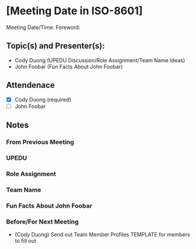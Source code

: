 <!-- 
DELETE THIS REMINDER (LINES 2-5): This is the TEMPLATE for taking meeting notes
Some parts are filled out. Note that anything in brackets is a placeholder,
and should be replaced with described information

USING REVISION 1.2
-->

<!-- 
just go to the wiki page for today's date: https://en.wikipedia.org/wiki/ISO_8601 
2023‐09‐24 is a valid date
-->
# [Meeting Date in ISO-8601]
<!-- 
This should be in a human readable format. IE. MMM DDD @ HH:MM AM/PM - HH.MM AM/PM
EX: Sept 9th (11:00 PM - 11:30 PM)
-->
Meeting Date/Time: 
Foreword: 
<!-- foreword/special notes is optional -->

## Topic(s) and Presenter(s):
- Cody Duong (UPEDU Discussion/Role Assignment/Team Name Ideas)
- John Foobar (Fun Facts About John Foobar)

<!-- 
Unless otherwise noted attendance is optional, but members are expected to attend,
or have reason for absence (and will be informed of any meeting choices affecting them
in their absence).

IE. 
Typically:
- Project Leader (Cody Duong) is required to be at every meeting
- Secretary Role is expected (but not required) to be at every meeting 
  to take notes, but if the meeting is more informal this can be substituted 
  by a different person

-->
## Attendenace
- [x] Cody Duong (required)
- [ ] John Foobar

## Notes
### From Previous Meeting

<!-- Have a section for each topic of discussion -->
### UPEDU
<!-- Free form notes, include bullet points, paragraphs or best succint takeaways -->

### Role Assignment

### Team Name

### Fun Facts About John Foobar

### Before/For Next Meeting
- (Cody Duong) Send out Team Member Profiles TEMPLATE for members to fill out